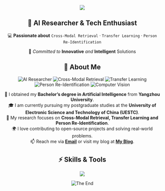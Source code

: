 <!-- 顶部动态波浪 -->
<p align="center">
  <img src="https://capsule-render.vercel.app/api?type=waving&color=gradient&height=300&section=header&text=Hi,%20I'm%20Jiangkuan%20Li!&fontSize=65&fontAlign=50&fontAlignY=30&desc=Welcome%20to%20my%20GitHub&descSize=25&descAlign=50&descAlignY=50&animation=fadeIn" />
</p>

<h2 align="center">🚀 AI Researcher & Tech Enthusiast</h2>

<p align="center">
  💻 <strong>Passionate about</strong> <code>Cross-Modal Retrieval</code> · <code>Transfer Learning</code> · <code>Person Re-Identification</code>
</p>

<p align="center">
  🌟 <em>Committed to</em> <strong>Innovative</strong> <em>and</em> <strong>Intelligent</strong> Solutions
</p>


<!-- 关于我 -->
<h2 align="center">📌 About Me</h2>
<div align="center">
  <img src="https://img.shields.io/badge/AI%20Researcher-blue?style=for-the-badge&logo=ai" alt="AI Researcher" />
  <img src="https://img.shields.io/badge/Cross--Modal%20Retrieval-lightgrey?style=for-the-badge&logo=google" alt="Cross-Modal Retrieval" />
  <img src="https://img.shields.io/badge/Transfer%20Learning-orange?style=for-the-badge&logo=python" alt="Transfer Learning" />
  <img src="https://img.shields.io/badge/Person%20Re--Identification-green?style=for-the-badge&logo=opencv" alt="Person Re-Identification" />
  <img src="https://img.shields.io/badge/Computer%20Vision-purple?style=for-the-badge&logo=tensorflow" alt="Computer Vision" />
</div>

<p align="center">
  🌱 I obtained my <b>Bachelor’s degree in Artificial Intelligence</b> from <b>Yangzhou University</b>. <br />
  🎓 I am currently pursuing my postgraduate studies at the <b>University of Electronic Science and Technology of China (UESTC)</b>. <br />
  🔭 My research focuses on <b>Cross-Modal Retrieval, Transfer Learning and Person Re-Identification</b>. <br />
  🌍 I love contributing to open-source projects and solving real-world problems. <br />
  📫 Reach me via <b><a href="mailto:Jiangkuanli@163.com">Email</a></b> or visit my blog at <b><a href="https://www.leejk-magic.top">My Blog</a></b>.
</p>



<!-- 技术技能 -->
<h2 align="center">⚡ Skills & Tools</h2>
<p align="center">
  <img src="https://skillicons.dev/icons?i=python,tensorflow,pytorch,cpp,java,html,css,js,ts,git,vscode,linux,docker,kubernetes&theme=light" />
</p>



<!-- 底部动态波浪 --> 
<p align="center"> <!-- https://github.com/kyechan99/capsule-render --> <img src="https://capsule-render.vercel.app/api?type=waving&color=timeGradient&height=300&&section=footer&text=THE%20END&fontSize=90&fontAlign=50&fontAlignY=70&desc=Hope%20your%20program%20is%20bug-free&descAlign=50&descSize=30&descAlignY=40&animation=twinkling" alt="The End" title="The End"/> 
</p>
